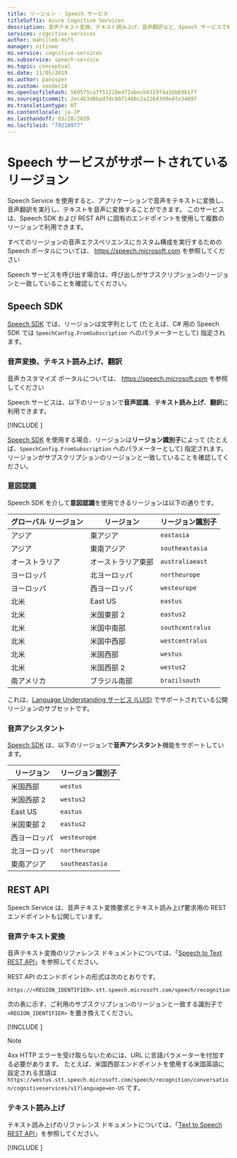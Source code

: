 ```yaml
---
title: リージョン - Speech サービス
titleSuffix: Azure Cognitive Services
description: 音声テキスト変換、テキスト読み上げ、音声翻訳など、Speech サービスで利用可能なリージョンとエンドポイントのリスト。
services: cognitive-services
author: mahilleb-msft
manager: nitinme
ms.service: cognitive-services
ms.subservice: speech-service
ms.topic: conceptual
ms.date: 11/05/2019
ms.author: panosper
ms.custom: seodec18
ms.openlocfilehash: 560575ca7f51218e472abecb4319f4a3db69b1ff
ms.sourcegitcommit: 2ec4b3d0bad7dc0071400c2a2264399e4fe34897
ms.translationtype: HT
ms.contentlocale: ja-JP
ms.lasthandoff: 03/28/2020
ms.locfileid: "79218977"
---
```

# <a name="speech-service-supported-regions"></a>Speech サービスがサポートされているリージョン

Speech Service を使用すると、アプリケーションで音声をテキストに変換し、音声翻訳を実行し、テキストを音声に変換することができます。 このサービスは、Speech SDK および REST API に固有のエンドポイントを使用して複数のリージョンで利用できます。

すべてのリージョンの音声エクスペリエンスにカスタム構成を実行するための Speech ポータルについては、 https://speech.microsoft.com を参照してください

Speech サービスを呼び出す場合は、呼び出しがサブスクリプションのリージョンと一致していることを確認してください。

## <a name="speech-sdk"></a>Speech SDK

[Speech SDK](speech-sdk.md) では、リージョンは文字列として (たとえば、C# 用の Speech SDK では `SpeechConfig.FromSubscription` へのパラメーターとして) 指定されます。

### <a name="speech-to-text-text-to-speech-and-translation"></a>音声変換、テキスト読み上げ、翻訳

音声カスタマイズ ポータルについては、 https://speech.microsoft.com を参照してください

Speech サービスは、以下のリージョンで**音声認識**、**テキスト読み上げ**、**翻訳**に利用できます。

[!INCLUDE [](../../../includes/cognitive-services-speech-service-region-identifier.md)]

[Speech SDK](speech-sdk.md) を使用する場合、リージョンは**リージョン識別子**によって (たとえば、`SpeechConfig.FromSubscription` へのパラメーターとして) 指定されます。 リージョンがサブスクリプションのリージョンと一致していることを確認してください。

### <a name="intent-recognition"></a>意図認識

Speech SDK を介して**意図認識**を使用できるリージョンは以下の通りです。

| グローバル リージョン | リージョン           | リージョン識別子 |
| ------------- | ---------------- | -------------------- |
| アジア          | 東アジア        | `eastasia`           |
| アジア          | 東南アジア   | `southeastasia`      |
| オーストラリア     | オーストラリア東部   | `australiaeast`      |
| ヨーロッパ        | 北ヨーロッパ     | `northeurope`        |
| ヨーロッパ        | 西ヨーロッパ      | `westeurope`         |
| 北米 | East US          | `eastus`             |
| 北米 | 米国東部 2        | `eastus2`            |
| 北米 | 米国中南部 | `southcentralus`     |
| 北米 | 米国中西部  | `westcentralus`      |
| 北米 | 米国西部          | `westus`             |
| 北米 | 米国西部 2        | `westus2`            |
| 南アメリカ | ブラジル南部     | `brazilsouth`        |

これは、[Language Understanding サービス (LUIS)](/azure/cognitive-services/luis/luis-reference-regions) でサポートされている公開リージョンのサブセットです。

### <a name="voice-assistants"></a>音声アシスタント

[Speech SDK](speech-sdk.md) は、以下のリージョンで**音声アシスタント**機能をサポートしています。

| リージョン         | リージョン識別子 |
| -------------- | -------------------- |
| 米国西部        | `westus`             |
| 米国西部 2      | `westus2`            |
| East US        | `eastus`             |
| 米国東部 2      | `eastus2`            |
| 西ヨーロッパ    | `westeurope`         |
| 北ヨーロッパ   | `northeurope`        |
| 東南アジア | `southeastasia`      |

## <a name="rest-apis"></a>REST API

Speech Service は、音声テキスト変換要求とテキスト読み上げ要求用の REST エンドポイントも公開しています。

### <a name="speech-to-text"></a>音声テキスト変換

音声テキスト変換のリファレンス ドキュメントについては、「[Speech to Text REST API](rest-speech-to-text.md)」を参照してください。

REST API のエンドポイントの形式は次のとおりです。

```
https://<REGION_IDENTIFIER>.stt.speech.microsoft.com/speech/recognition/conversation/cognitiveservices/v1
```

次の表に示す、ご利用のサブスクリプションのリージョンと一致する識別子で `<REGION_IDENTIFIER>` を置き換えてください。

[!INCLUDE [](../../../includes/cognitive-services-speech-service-region-identifier.md)]

> [!NOTE]
> 4xx HTTP エラーを受け取らないためには、URL に言語パラメーターを付加する必要があります。 たとえば、米国西部エンドポイントを使用する米国英語に設定される言語は `https://westus.stt.speech.microsoft.com/speech/recognition/conversation/cognitiveservices/v1?language=en-US` です。

### <a name="text-to-speech"></a>テキスト読み上げ

テキスト読み上げのリファレンス ドキュメントについては、「[Text to Speech REST API](rest-text-to-speech.md)」を参照してください。

[!INCLUDE [](../../../includes/cognitive-services-speech-service-endpoints-text-to-speech.md)]
